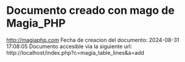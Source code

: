 # Documento creado con mago de Magia_PHP 
http://magiaphp.com 
Fecha de creacion del documento: 2024-08-31 17:08:05 
Documento accesible via la siguiente url:  
http://localhost/index.php?c=magia_table_lines&a=add 

